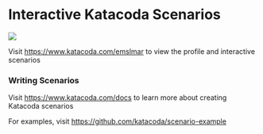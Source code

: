 # Interactive Katacoda Scenarios

[![](http://shields.katacoda.com/katacoda/emslmar/count.svg)](https://www.katacoda.com/emslmar "Get your profile on Katacoda.com")

Visit https://www.katacoda.com/emslmar to view the profile and interactive scenarios

### Writing Scenarios
Visit https://www.katacoda.com/docs to learn more about creating Katacoda scenarios

For examples, visit https://github.com/katacoda/scenario-example
